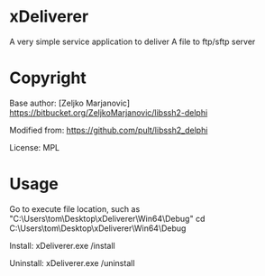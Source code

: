 # xDeliverer
A very simple service application to deliver A file to ftp/sftp server

# Copyright
Base author: [Zeljko Marjanovic] https://bitbucket.org/ZeljkoMarjanovic/libssh2-delphi

Modified from: https://github.com/pult/libssh2_delphi

License: MPL

# Usage
Go to execute file location, such as "C:\Users\tom\Desktop\xDeliverer\Win64\Debug"
cd C:\Users\tom\Desktop\xDeliverer\Win64\Debug

Install:
xDeliverer.exe /install

Uninstall:
xDeliverer.exe /uninstall
